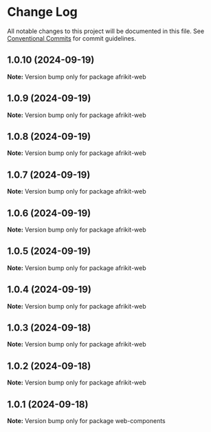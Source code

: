 # Change Log

All notable changes to this project will be documented in this file.
See [Conventional Commits](https://conventionalcommits.org) for commit guidelines.

## 1.0.10 (2024-09-19)

**Note:** Version bump only for package afrikit-web

## 1.0.9 (2024-09-19)

**Note:** Version bump only for package afrikit-web

## 1.0.8 (2024-09-19)

**Note:** Version bump only for package afrikit-web

## 1.0.7 (2024-09-19)

**Note:** Version bump only for package afrikit-web

## 1.0.6 (2024-09-19)

**Note:** Version bump only for package afrikit-web

## 1.0.5 (2024-09-19)

**Note:** Version bump only for package afrikit-web

## 1.0.4 (2024-09-19)

**Note:** Version bump only for package afrikit-web

## 1.0.3 (2024-09-18)

**Note:** Version bump only for package afrikit-web

## 1.0.2 (2024-09-18)

**Note:** Version bump only for package afrikit-web

## 1.0.1 (2024-09-18)

**Note:** Version bump only for package web-components
